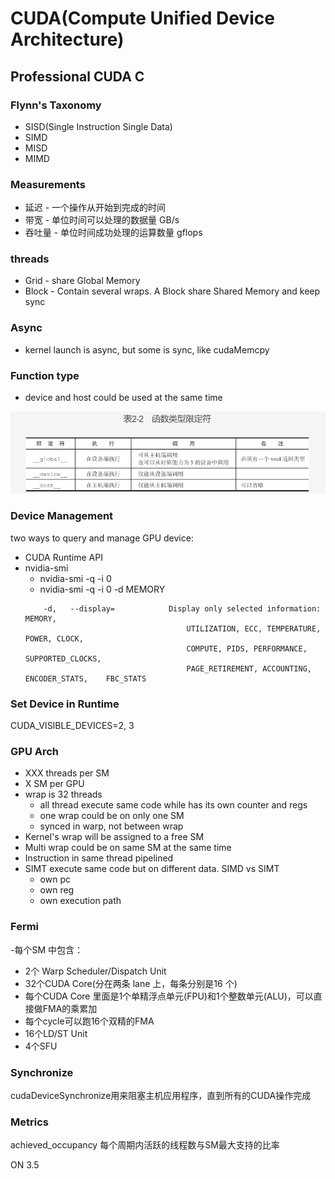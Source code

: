 # CUDA(Compute Unified Device Architecture)

## Professional CUDA C
### Flynn's Taxonomy
- SISD(Single Instruction Single Data)
- SIMD
- MISD
- MIMD

### Measurements
- 延迟 - 一个操作从开始到完成的时间
- 带宽 - 单位时间可以处理的数据量 GB/s
- 吞吐量 - 单位时间成功处理的运算数量 gflops

### threads
- Grid - share Global Memory
- Block - Contain several wraps. A Block share Shared Memory and keep sync

### Async
- kernel launch is async, but some is sync, like cudaMemcpy

### Function type
- device and host could be used at the same time

![](./images/global_device_host.png)


### Device Management
two ways to query and manage GPU device:
- CUDA Runtime API
- nvidia-smi
   - nvidia-smi -q -i 0
   - nvidia-smi -q -i 0 -d MEMORY
   ```text
       -d,   --display=            Display only selected information: MEMORY,
                                       UTILIZATION, ECC, TEMPERATURE, POWER, CLOCK,
                                       COMPUTE, PIDS, PERFORMANCE, SUPPORTED_CLOCKS,
                                       PAGE_RETIREMENT, ACCOUNTING, ENCODER_STATS,    FBC_STATS
   ```

### Set Device in Runtime
CUDA_VISIBLE_DEVICES=2,  3

### GPU Arch
- XXX threads per SM
- X SM per GPU
- wrap is 32 threads
   - all thread execute same code while has its own counter and regs
   - one wrap could be on only one SM
   - synced in warp, not between wrap
- Kernel's wrap will be assigned to a free SM
- Multi wrap could be on same SM at the same time
- Instruction in same thread pipelined
- SIMT execute same code but on different data. SIMD vs SIMT
   - own pc
   - own reg
   - own execution path

### Fermi
-每个SM 中包含：
   - 2个 Warp Scheduler/Dispatch Unit
   - 32个CUDA Core(分在两条 lane 上，每条分别是16 个)
   - 每个CUDA Core 里面是1个单精浮点单元(FPU)和1个整数单元(ALU)，可以直接做FMA的乘累加
   - 每个cycle可以跑16个双精的FMA
   - 16个LD/ST Unit
   - 4个SFU

### Synchronize
cudaDeviceSynchronize用来阻塞主机应用程序，直到所有的CUDA操作完成

### Metrics
achieved_occupancy 每个周期内活跃的线程数与SM最大支持的比率

ON 3.5








